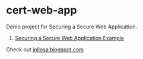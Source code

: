 # cert-web-app

Demo project for Securing a Secure Web Application.

1. [Securing a Secure Web Application Example](https://jpllosa.blogspot.com/2024/10/securing-secure-web-application-example.html)

Check out [jpllosa.blogspot.com](https://jpllosa.blogspot.com/)